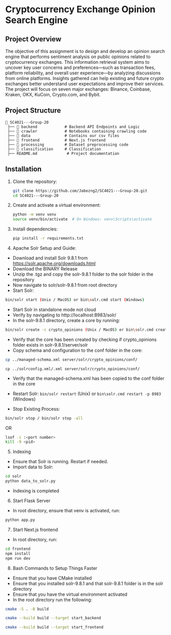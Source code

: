 # Cryptocurrency Exchange Opinion Search Engine

## Project Overview
The objective of this assignment is to design and develop an opinion search engine that performs sentiment analysis on public opinions related to cryptocurrency exchanges. This information retrieval system aims to uncover key user concerns and preferences—such as transaction fees, platform reliability, and overall user experience—by analyzing discussions from online platforms. Insights gathered can help existing and future crypto exchanges better understand user expectations and improve their services. The project will focus on seven major exchanges: Binance, Coinbase, Kraken, OKX, KuCoin, Crypto.com, and Bybit.

## Project Structure
```
📁 SC4021---Group-20
 ├── 📂 backend            # Backend API Endpoints and Logic
 ├── 📂 crawler            # Notebooks containing crawling code
 ├── 📂 data               # Contains our csv files
 ├── 📂 frontend           # Next.js frontend
 ├── 📂 processing         # Dataset preprocessing code
 ├── 📂 classification     # Classification
 ├── README.md             # Project documentation
```

## Installation

1. Clone the repository:
   ```bash
   git clone https://github.com/Jabezng2/SC4021---Group-20.git
   cd SC4021---Group-20
   ```

2. Create and activate a virtual environment:
   ```bash
   python -m venv venv
   source venv/bin/activate  # On Windows: venv\Scripts\activate
   ```

3. Install dependencies:
   ```bash
   pip install -r requirements.txt
   ```

4. Apache Solr Setup and Guide:
- Download and install Solr 9.8.1 from https://solr.apache.org/downloads.html
- Download the BINARY Release
- Unzip the .tgz and copy the solr-9.8.1 folder to the solr folder in the repository
- Now navigate to solr/solr-9.8.1 from root directory
- Start Solr:
```bash
bin/solr start (Unix / MacOS) or bin\solr.cmd start (Windows)
```
- Start Solr in standalone mode not cloud
- Verify by navigating to http://localhost:8983/solr/
- In the solr-9.8.1 directory, create a core by running:
```bash
bin/solr create -c crypto_opinions (Unix / MacOS) or bin\solr.cmd create -c crypto_opinions(Windows)
```
- Verify that the core has been created by checking if crypto_opinions folder exists in solr-9.8.1/server/solr
- Copy schema and configuration to the conf folder in the core:
```bash
cp ../managed-schema.xml server/solr/crypto_opinions/conf/
```
```
cp ../solrconfig.xml/.xml server/solr/crypto_opinions/conf/
```
- Verify that the managed-schema.xml has been copied to the conf folder in the core
- Restart Solr: `bin/solr restart` (Unix) or `bin\solr.cmd restart -p 8983` (Windows)

- Stop Existing Process:
 ```bash
 bin/solr stop / bin/solr stop -all
 ```
OR
```bash
lsof -i :<port number>
kill -9 <pid>
```

5. Indexing
- Ensure that Solr is running. Restart if needed.
- Import data to Solr:
```bash
cd solr
python data_to_solr.py
```
- Indexing is completed

6. Start Flask Server
- In root directory, ensure that venv is activated, run:
```bash
python app.py
```

7. Start Next.js frontend
- In root directory, run:
```bash
cd frontend
npm install
npm run dev
```


8. Bash Commands to Setup Things Faster
- Ensure that you have CMake installed
- Ensure that you installed solr-9.8.1 and that solr-9.8.1 folder is in the solr directory
- Ensure that you have the virtual environment activated
- In the root directory run the following:
```bash
cmake -S . -B build
```
```bash
cmake --build build --target start_backend
```
```bash
cmake --build build --target start_frontend
```
